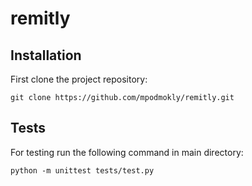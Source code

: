 # remitly
## Installation
First clone the project repository:
```
git clone https://github.com/mpodmokly/remitly.git
```
## Tests
For testing run the following command in main directory:
```
python -m unittest tests/test.py
```
